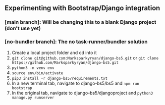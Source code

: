 ## Experimenting with Bootstrap/Django integration 

### [main branch]: Will be changing this to a blank Django project (don't use yet)

### [no-bundler branch]: The no task-runner/bundler solution
1. Create a local project folder and cd into it
2. `git clone git@github.com:Marksparkyryan/django-bs5.git` or `git clone https://github.com/Marksparkyryan/django-bs5.git`
3. `python3 -m venv env`
4. `source env/bin/activate`
5. `pip3 install -r django-bs5/requirements.txt`
7. In a new terminal tab, navigate to django-bs5/bs5 and `npm run bootstrap`
8. In the original tab, navigate to django-bs5/djangoproject and `python3 manage.py runserver`
